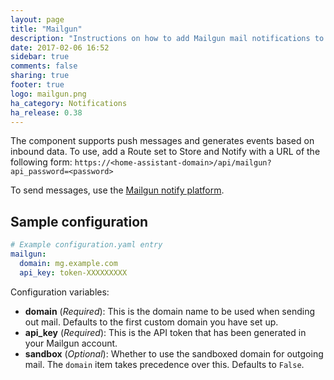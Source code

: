 ```yaml
---
layout: page
title: "Mailgun"
description: "Instructions on how to add Mailgun mail notifications to Home Assistant."
date: 2017-02-06 16:52
sidebar: true
comments: false
sharing: true
footer: true
logo: mailgun.png
ha_category: Notifications
ha_release: 0.38
---
```


The component supports push messages and generates events based on inbound data. To use, add a Route set to Store and Notify with a URL of the following form: `https://<home-assistant-domain>/api/mailgun?api_password=<password>`

To send messages, use the [Mailgun notify platform][notify].

[notify]: /components/notify.mailgun/

## Sample configuration

```yaml
# Example configuration.yaml entry
mailgun:
  domain: mg.example.com
  api_key: token-XXXXXXXXX
```

Configuration variables:

- **domain** (*Required*): This is the domain name to be used when sending out mail. Defaults to the first custom domain you have set up.
- **api_key** (*Required*): This is the API token that has been generated in your Mailgun account.
- **sandbox** (*Optional*): Whether to use the sandboxed domain for outgoing mail. The `domain` item takes precedence over this. Defaults to `False`.

